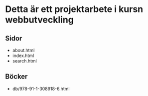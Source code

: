 # Detta är ett projektarbete i kursn webbutveckling

## Sidor
- about.html
- index.html
- search.html

## Böcker
- db/978-91-1-308918-6.html